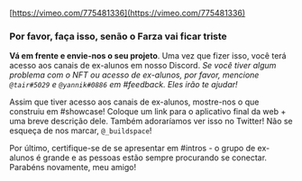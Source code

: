 [https://vimeo.com/775481336](https://vimeo.com/775481336)

### Por favor, faça isso, senão o Farza vai ficar triste

**Vá em frente e envie-nos o seu projeto**. Uma vez que fizer isso, você terá acesso aos canais de ex-alunos em nosso Discord. *Se você tiver algum problema com o NFT ou acesso de ex-alunos, por favor, mencione `@tair#5029` e `@yannik#0886` em #feedback. Eles irão te ajudar!*

Assim que tiver acesso aos canais de ex-alunos, mostre-nos o que construiu em #showcase! Coloque um link para o aplicativo final da web + uma breve descrição dele. Também adoraríamos ver isso no Twitter! Não se esqueça de nos marcar, `@_buildspace`!

Por último, certifique-se de se apresentar em #intros - o grupo de ex-alunos é grande e as pessoas estão sempre procurando se conectar. Parabéns novamente, meu amigo!
